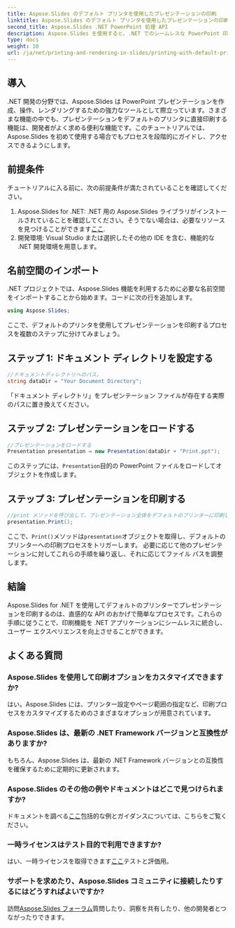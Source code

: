 ```yaml
---
title: Aspose.Slides のデフォルト プリンタを使用したプレゼンテーションの印刷
linktitle: Aspose.Slides のデフォルト プリンタを使用したプレゼンテーションの印刷
second_title: Aspose.Slides .NET PowerPoint 処理 API
description: Aspose.Slides を使用すると、.NET でのシームレスな PowerPoint 印刷が可能になります。簡単に統合するには、ステップバイステップのガイドに従ってください。今すぐアプリケーションの機能を強化してください。
type: docs
weight: 10
url: /ja/net/printing-and-rendering-in-slides/printing-with-default-printer/
---
```

## 導入
.NET 開発の分野では、Aspose.Slides は PowerPoint プレゼンテーションを作成、操作、レンダリングするための強力なツールとして際立っています。さまざまな機能の中でも、プレゼンテーションをデフォルトのプリンタに直接印刷する機能は、開発者がよく求める便利な機能です。このチュートリアルでは、Aspose.Slides を初めて使用する場合でもプロセスを段階的にガイドし、アクセスできるようにします。
## 前提条件
チュートリアルに入る前に、次の前提条件が満たされていることを確認してください。
1.  Aspose.Slides for .NET: .NET 用の Aspose.Slides ライブラリがインストールされていることを確認してください。そうでない場合は、必要なリソースを見つけることができます[ここ](https://releases.aspose.com/slides/net/).
2. 開発環境: Visual Studio または選択したその他の IDE を含む、機能的な .NET 開発環境を用意します。
## 名前空間のインポート
.NET プロジェクトでは、Aspose.Slides 機能を利用するために必要な名前空間をインポートすることから始めます。コードに次の行を追加します。
```csharp
using Aspose.Slides;
```
ここで、デフォルトのプリンタを使用してプレゼンテーションを印刷するプロセスを複数のステップに分けてみましょう。
## ステップ 1: ドキュメント ディレクトリを設定する
```csharp
//ドキュメントディレクトリへのパス。
string dataDir = "Your Document Directory";
```
「ドキュメント ディレクトリ」をプレゼンテーション ファイルが存在する実際のパスに置き換えてください。
## ステップ 2: プレゼンテーションをロードする
```csharp
//プレゼンテーションをロードする
Presentation presentation = new Presentation(dataDir + "Print.ppt");
```
このステップには、`Presentation`目的の PowerPoint ファイルをロードしてオブジェクトを作成します。
## ステップ 3: プレゼンテーションを印刷する
```csharp
//print メソッドを呼び出して、プレゼンテーション全体をデフォルトのプリンターに印刷します。
presentation.Print();
```
ここで、`Print()`メソッドは`presentation`オブジェクトを取得し、デフォルトのプリンターへの印刷プロセスをトリガーします。
必要に応じて他のプレゼンテーションに対してこれらの手順を繰り返し、それに応じてファイル パスを調整します。
## 結論
Aspose.Slides for .NET を使用してデフォルトのプリンターでプレゼンテーションを印刷するのは、直感的な API のおかげで簡単なプロセスです。これらの手順に従うことで、印刷機能を .NET アプリケーションにシームレスに統合し、ユーザー エクスペリエンスを向上させることができます。
## よくある質問
### Aspose.Slides を使用して印刷オプションをカスタマイズできますか?
はい。Aspose.Slides には、プリンター設定やページ範囲の指定など、印刷プロセスをカスタマイズするためのさまざまなオプションが用意されています。
### Aspose.Slides は、最新の .NET Framework バージョンと互換性がありますか?
もちろん、Aspose.Slides は、最新の .NET Framework バージョンとの互換性を確保するために定期的に更新されます。
### Aspose.Slides のその他の例やドキュメントはどこで見つけられますか?
ドキュメントを調べる[ここ](https://reference.aspose.com/slides/net/)包括的な例とガイダンスについては、こちらをご覧ください。
### 一時ライセンスはテスト目的で利用できますか?
はい、一時ライセンスを取得できます[ここ](https://purchase.aspose.com/temporary-license/)テストと評価用。
### サポートを求めたり、Aspose.Slides コミュニティに接続したりするにはどうすればよいですか?
訪問[Aspose.Slides フォーラム](https://forum.aspose.com/c/slides/11)質問したり、洞察を共有したり、他の開発者とつながったりできます。